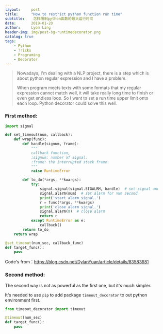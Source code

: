 ```yaml
---
layout:     post
title:      "How to restrict python function run time"
subtitle:    怎样限制python函数的最大运行时间
date:       2019-01-20
author:     Lyon Ling
header-img: img/post-bg-runtimedecorator.png
catalog: true
tags:
    - Python
    - Tricks
    - Programing 
    - Decorator
---
```


>Nowadays, I'm dealing with a NLP project, there is a step which is about python regular expression and I have a problem.
>
>When program meets texts with some formats that my regular expression cannot match well, it will take really long time to finish or even get endless loop. So I want to set a run time upper limit onto each loop. Python decorator could solve this well.

### First method:

```python
import signal

def set_timeout(num, callback):
    def wrap(func):
        def handle(signum, frame):
            """
            callback function, 
            :signum: number of signal，
            :frame: the interrupted stack frame.
            """
            raise RuntimeError

        def to_do(*args, **kwargs):
            try:
                signal.signal(signal.SIGALRM, handle)  # set signal and callback func
                signal.alarm(num)  # set alarm for num second
                print('start alarm signal.')
                r = func(*args, **kwargs)
                print('close alarm signal.')
                signal.alarm(0)  # close alarm
                return r
            except RuntimeError as e:
                callback()
        return to_do
    return wrap

@set_timeout(num_sec, callback_func)
def target_func():
    pass
```

Code's from：https://blog.csdn.net/DylanYuan/article/details/83583981 

### Second method:

The second way is not as powerful as the first one, but it's much simpler.

It's needed to use `pip` to add package `timeout_decorator` to out python environment first.

```python
from timeout_decorator import timeout

@timeout(num_sec)
def target_func():
    pass
```

